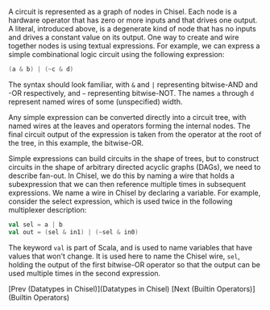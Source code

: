 A circuit is represented as a graph of nodes in Chisel.  Each node is
a hardware operator that has zero or more inputs and that drives one
output.  A literal, introduced above, is a degenerate kind of node
that has no inputs and drives a constant value on its output.  One way
to create and wire together nodes is using textual expressions.  For
example, we can express a simple combinational logic circuit
using the following expression:

```scala
(a & b) | (~c & d)
```

The syntax should look familiar, with `&` and `|`
representing bitwise-AND and -OR respectively, and `~`
representing bitwise-NOT.  The names `a` through `d`
represent named wires of some (unspecified) width.

Any simple expression can be converted directly into a circuit tree,
with named wires at the leaves and operators forming the internal
nodes.  The final circuit output of the expression is taken from the
operator at the root of the tree, in this example, the bitwise-OR.

Simple expressions can build circuits in the shape of trees, but to
construct circuits in the shape of arbitrary directed acyclic graphs
(DAGs), we need to describe fan-out.  In Chisel, we do this by naming
a wire that holds a subexpression that we can then reference multiple
times in subsequent expressions.  We name a wire in Chisel by
declaring a variable.  For example, consider the select expression,
which is used twice in the following multiplexer description:
```scala
val sel = a | b
val out = (sel & in1) | (~sel & in0)
```

The keyword `val` is part of Scala, and is used to name variables
that have values that won't change.  It is used here to name the
Chisel wire, `sel`, holding the output of the first bitwise-OR
operator so that the output can be used multiple times in the second
expression.

[Prev (Datatypes in Chisel)](Datatypes in Chisel) [Next (Builtin Operators)](Builtin Operators)